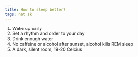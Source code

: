 ```yaml
---
title: How to sleep better?
tags: nat sk
---
```


1. Wake up early 
2. Set a rhythm and order to your day 
3. Drink enough water  
4. No caffeine or alcohol after sunset, alcohol kills REM sleep
5. A dark, silent room, 19-20 Celcius  
